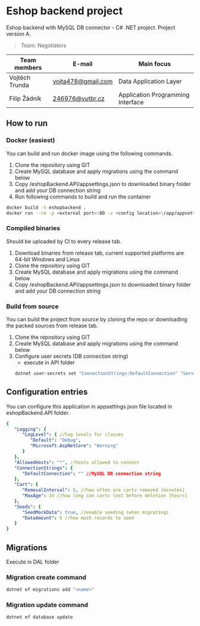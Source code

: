 # Eshop backend project
Eshop backend with MySQL DB connector - C# .NET project. Project version A.

> Team: Negotiators

| Team members   | E-mail             | Main focus                        |
|----------------|--------------------|-----------------------------------|
| Vojtěch Trunda | vojta478@gmail.com | Data Application Layer            |
| Filip Žádník   | 246976@vutbr.cz    | Application Programming Interface |

## How to run
### Docker (easiest)
You can build and run docker image using the following commands.
1. Clone the repository using GIT
2. Create MySQL database and apply migrations using the command below
3. Copy /eshopBackend.API/appsettings.json to downloaded binary folder and add your DB connection string
4. Run following commands to build and run the container
```bash
docker build -t eshopbackend .
docker run --rm -p <external port>:80 -v <config location>:/app/appsettings.json eshopbackend
```

### Compiled binaries
Should be uploaded by CI to every release tab.
1. Download binaries from release tab, current supported platforms are 64-bit Windows and Linux
2. Clone the repository using GIT
3. Create MySQL database and apply migrations using the command below
4. Copy /eshopBackend.API/appsettings.json to downloaded binary folder and add your DB connection string

### Build from source
You can build the project from source by cloning the repo or downloading the packed sources from release tab.
1. Clone the repository using GIT
2. Create MySQL database and apply migrations using the command below
3. Configure user secrets (DB connection string)
   - execute in API folder
    ```bash
    dotnet user-secrets set "ConnectionStrings:DefaultConnection" "Server=localhost;Database=eshopBackend;User Id=eshopBackend;Password=secret;"
    ```
## Configuration entries
You can configure this application in appsettings.json file located in eshopBackend.API folder.
```yaml
{
   "Logging": {
      "LogLevel": { //log levels for classes
         "Default": "Debug",
         "Microsoft.AspNetCore": "Warning"
      }
   },
   "AllowedHosts": "*", //hosts allowed to connect
   "ConnectionStrings": {
      "DefaultConnection": "" //MySQL DB connection string
   },
   "Cart": {
      "RemovalInterval": 5, //how often are carts removed [minutes]
      "MaxAge": 24 //how long can carts last before deletion [hours]
   },
   "Seeds": {
      "SeedMockData": true, //enable seeding (when migrating)
      "DataAmount": 5 //how much records to seed
   }
}
```

## Migrations
Execute in DAL folder

### Migration create command
```bash
dotnet ef migrations add "<name>"
```

### Migration update command
```bash
dotnet ef database update
```